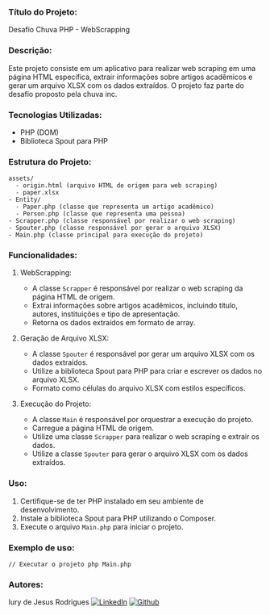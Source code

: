 
### Título do Projeto:

Desafio Chuva PHP - WebScrapping

### Descrição:

Este projeto consiste em um aplicativo para realizar web scraping em uma página HTML específica, extrair informações sobre artigos acadêmicos e gerar um arquivo XLSX com os dados extraídos. O projeto faz parte do desafio proposto pela chuva inc.

### Tecnologias Utilizadas:

-   PHP (DOM)
-   Biblioteca Spout para PHP

### Estrutura do Projeto:

 

    assets/
      - origin.html (arquivo HTML de origem para web scraping)
      - paper.xlsx
    - Entity/
      - Paper.php (classe que representa um artigo acadêmico)
      - Person.php (classe que representa uma pessoa)
    - Scrapper.php (classe responsável por realizar o web scraping)
    - Spouter.php (classe responsável por gerar o arquivo XLSX)
    - Main.php (classe principal para execução do projeto)

 

### Funcionalidades:

1.  WebScrapping:
    
    -   A classe `Scrapper` é responsável por realizar o web scraping da página HTML de origem.
    -   Extrai informações sobre artigos acadêmicos, incluindo título, autores, instituições e tipo de apresentação.
    -   Retorna os dados extraídos em formato de array.
2.  Geração de Arquivo XLSX:
    
    -   A classe `Spouter` é responsável por gerar um arquivo XLSX com os dados extraídos.
    -   Utilize a biblioteca Spout para PHP para criar e escrever os dados no arquivo XLSX.
    -   Formato como células do arquivo XLSX com estilos específicos.
3.  Execução do Projeto:
    
    -   A classe `Main` é responsável por orquestrar a execução do projeto.
    -   Carregue a página HTML de origem.
    -   Utilize uma classe `Scrapper` para realizar o web scraping e extrair os dados.
    -   Utilize a classe `Spouter` para gerar o arquivo XLSX com os dados extraídos.

### Uso:

1.  Certifique-se de ter PHP instalado em seu ambiente de desenvolvimento.
2.  Instale a biblioteca Spout para PHP utilizando o Composer.
3.  Execute o arquivo `Main.php` para iniciar o projeto.

### Exemplo de uso:

`// Executar o projeto
php Main.php` 

### Autores:

Iury de Jesus Rodrigues
[![LinkedIn](https://img.shields.io/badge/LinkedIn-0077B5?style=for-the-badge&logo=linkedin&logoColor=white)](https://www.linkedin.com/in/iury-djr/) [![Github](https://img.shields.io/badge/GitHub-100000?style=for-the-badge&logo=github&logoColor=white)](https://github.com/IurydJR)
